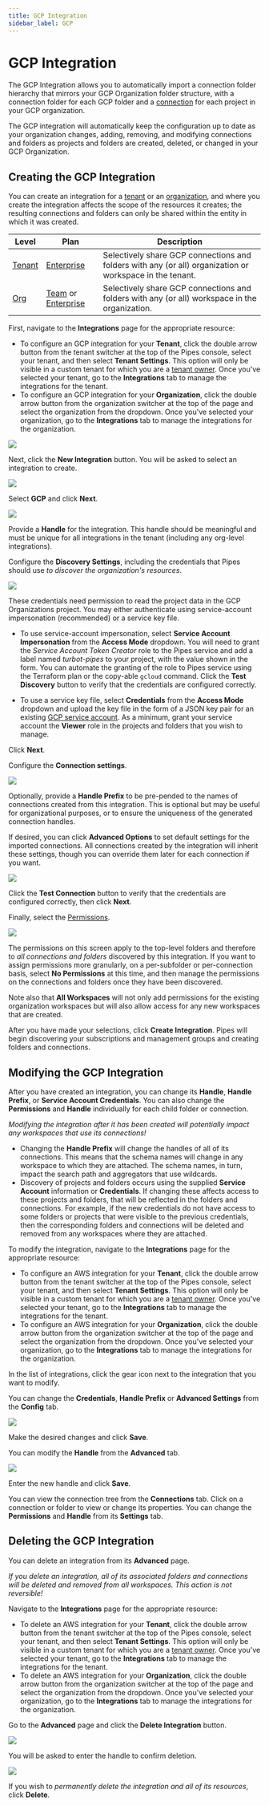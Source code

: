 ```yaml
---
title: GCP Integration
sidebar_label: GCP
---
```


# GCP Integration

The GCP Integration allows you to automatically import a connection folder hierarchy that mirrors your GCP Organization folder structure, with a connection folder for each GCP folder and a [connection](/pipes/docs/connections) for each project in your GCP organization.

The GCP integration will automatically keep the configuration up to date as your organization changes, adding, removing, and modifying connections and folders as projects and folders are created, deleted, or changed in your GCP Organization.

## Creating the GCP Integration

You can create an integration for a [tenant](/pipes/docs/tenants/) or an [organization]((/pipes/docs/accounts/org)), and where you create the integration affects the scope of the resources it creates; the resulting connections and folders can only be shared within the entity in which it was created.

| Level                        | Plan                       | Description
|------------------------------|----------------------------|----------------
| [Tenant](/pipes/docs/accounts/tenant) | [Enterprise](/pipes/docs/plans/enterprise) | Selectively share GCP connections and folders with any (or all) organization or workspace in the tenant.
| [Org](/pipes/docs/accounts/org) | [Team](/pipes/docs/plans/team) or [Enterprise](/pipes/docs/plans/enterprise)  | Selectively share GCP connections and folders with any (or all) workspace in the organization.


First, navigate to the **Integrations** page for the appropriate resource:
- To configure an GCP integration for your **Tenant**, click the double arrow button from the tenant switcher at the top of the Pipes console, select your tenant, and then select **Tenant Settings**. This option will only be visible in a custom tenant for which you are a [tenant owner](people#tenant-roles).  Once you've selected your tenant, go to the **Integrations** tab to manage the integrations for the tenant.
- To configure an GCP integration for your **Organization**, click the double arrow button from the organization switcher at the top of the page and select the organization from the dropdown.  Once you've selected your organization, go to the **Integrations** tab to manage the integrations for the organization.


![](/images/docs/pipes/org-integrations-tab.png)

Next, click the **New Integration** button. You will be asked to select an integration to create.

![](/images/docs/pipes/org-integrations-new-gcp.png)

Select **GCP** and click **Next**.

![](/images/docs/pipes/org-integrations-gcp-handle.png)

Provide a **Handle** for the integration.  This handle should be meaningful and must be unique for all integrations in the tenant (including any org-level integrations).

Configure the **Discovery Settings**, including the credentials that Pipes should use *to discover the organization's resources*.  

![](/images/docs/pipes/org-integrations-gcp-discovery.png)

These credentials need permission to read the project data in the GCP Organizations project.  You may either authenticate using service-account impersonation (recommended) or a service key file.

- To use service-account impersonation, select **Service Account Impersonation** from the **Access Mode** dropdown. You will need to grant the _Service Account Token Creator_ role to the Pipes service and add a label named _turbot-pipes_ to your project, with the value shown in the form. You can automate the granting of the role to Pipes service using the Terraform plan or the copy-able `gcloud` command. Click the **Test Discovery** button to verify that the credentials are configured correctly.

- To use a service key file, select **Credentials** from the **Access Mode** dropdown and upload the key file in the form of a JSON key pair for an existing [GCP service account](https://console.cloud.google.com/apis/credentials/serviceaccountkey).  As a minimum, grant your service account the **Viewer** role in the projects and folders that you wish to manage.

Click **Next**.

Configure the **Connection settings**.

![](/images/docs/pipes/org-integrations-gcp-connection.png)

Optionally, provide a **Handle Prefix** to be pre-pended to the names of connections created from this integration. This is optional but may be useful for organizational purposes, or to ensure the uniqueness of the generated connection handles.

If desired, you can click **Advanced Options** to set default settings for the imported connections.  All connections created by the integration will inherit these settings, though you can override them later for each connection if you want.

![](/images/docs/pipes/org-integrations-gcp-setup-advanced.png)

Click the **Test Connection** button to verify that the credentials are configured correctly, then click **Next**.

Finally, select the [Permissions](/pipes/docs/tenants/connections#permissions). 

![](/images/docs/pipes/org-integrations-perms.png)

The permissions on this screen apply to the top-level folders and therefore to *all connections and folders* discovered by this integration.  If you want to assign permissions more granularly, on a per-subfolder or per-connection basis, select **No Permissions** at this time, and then manage the permissions on the connections and folders once they have been discovered.

Note also that **All Workspaces** will not only add permissions for the existing organization workspaces but will also allow access for any new workspaces that are created.

After you have made your selections, click **Create Integration**.  Pipes will begin discovering your subscriptions and management groups and creating folders and connections.

## Modifying the GCP Integration

After you have created an integration, you can change its **Handle**, **Handle Prefix**, or **Service Account Credentials**. You can also change the **Permissions** and **Handle** individually for each child folder or connection.

*Modifying the integration after it has been created will potentially impact any workspaces that use its connections!*
- Changing the **Handle Prefix** will change the handles of all of its connections.
This means that the schema names will change in any workspace to which they are attached.  The schema names, in turn, impact the search path and aggregators that use wildcards.
- Discovery of projects and folders occurs using the supplied **Service Account** information or **Credentials**.  If changing these affects access to these projects and folders, that will be reflected in the folders and connections. For example, if the new credentials do not have access to some folders or projects that were visible to the previous credentials, then the corresponding folders and connections will be deleted and removed from any workspaces where they are attached.

To modify the integration, navigate to the **Integrations** page for the appropriate resource:
- To configure an AWS integration for your **Tenant**, click the double arrow button from the tenant switcher at the top of the Pipes console, select your tenant, and then select **Tenant Settings**. This option will only be visible in a custom tenant for which you are a [tenant owner](people#tenant-roles).  Once you've selected your tenant, go to the **Integrations** tab to manage the integrations for the tenant.
- To configure an AWS integration for your **Organization**, click the double arrow button from the organization switcher at the top of the page and select the organization from the dropdown.  Once you've selected your organization, go to the **Integrations** tab to manage the integrations for the organization.

In the list of integrations, click the gear icon next to the integration that you want to modify.

You can change the **Credentials**, **Handle Prefix** or **Advanced Settings** from the **Config** tab. 

![](/images/docs/pipes/org-integrations-gcp-settings-config.png)

Make the desired changes and click **Save**.

You can modify the **Handle** from the **Advanced** tab.  

![](/images/docs/pipes/org-integrations-gcp-settings-advanced.png)

Enter the new handle and click **Save**.

You can view the connection tree from the **Connections** tab.  Click on a connection or folder to view or change its properties. You can change the **Permissions** and **Handle** from its **Settings** tab.


## Deleting the GCP Integration

You can delete an integration from its **Advanced** page.

*If you delete an integration, all of its associated folders and connections will be deleted and removed from all workspaces.  This action is not reversible!*

Navigate to the **Integrations** page for the appropriate resource:
- To delete an AWS integration for your **Tenant**, click the double arrow button from the tenant switcher at the top of the Pipes console, select your tenant, and then select **Tenant Settings**. This option will only be visible in a custom tenant for which you are a [tenant owner](people#tenant-roles).  Once you've selected your tenant, go to the **Integrations** tab to manage the integrations for the tenant.
- To delete an AWS integration for your **Organization**, click the double arrow button from the organization switcher at the top of the page and select the organization from the dropdown.  Once you've selected your organization, go to the **Integrations** tab to manage the integrations for the organization.

Go to the **Advanced** page and click the **Delete Integration** button. 

![](/images/docs/pipes/org-integrations-gcp-settings-advanced.png)

You will be asked to enter the handle to confirm deletion. 

![](/images/docs/pipes/org-integrations-gcp-delete-confirm.png)

If you wish to *permanently delete the integration and all of its resources*, click **Delete**.